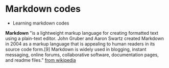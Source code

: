 # Markdown codes
- Learning markdown codes  

**Markdown** "is a lightweight markup language for creating formatted text using a plain-text editor. John Gruber and Aaron Swartz created Markdown in 2004 as a markup language that is appealing to human readers in its source code form.[9] Markdown is widely used in blogging, instant messaging, online forums, collaborative software, documentation pages, and readme files."  [from wikipedia](https://en.wikipedia.org/wiki/Markdown)  



